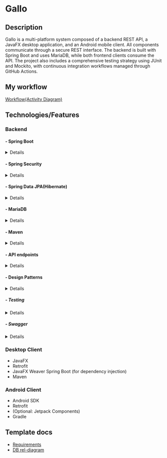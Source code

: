 # Gallo

## Description
Gallo is a multi-platform system composed of a backend REST API, a JavaFX desktop application, and an Android mobile client. All components communicate through a secure REST interface. The backend is built with Spring Boot and uses MariaDB, while both frontend clients consume the API. The project also includes a comprehensive testing strategy using JUnit and Mockito, with continuous integration workflows managed through GitHub Actions.

## My workflow
[Workflow(Activity Diagram)](https://drive.google.com/file/d/1L7UbmsDkHxn08zls8QkCsRoNf7n09437/view?usp=sharing)

## Technologies/Features
### Backend
#### - Spring Boot
<details>
<summary>Details</summary>

Main framework used to run API REST service, beans configuration and dependency management.

</details>

#### - Spring Security
<details>
<summary>Details</summary>

- **Filter chain:**
Matches permissions of authorities/roles provided by DB and functional requirements documents exposing/locking endpoint. Also used for filter and UserDetailsService usage.

- **JWT:**
JSON Web Token Authentication implementation with Spring Security dependency. Using filters to validate, attempt, fail and success authentication based on gallo DB account data retrieve with ADMIN/USER authorities.

- **Custom UserDetails:**
As by default UserDetails class contains only username usage, custom UserDetails implementation class added with email attribute matching DB account table giving User details context to the whole system.

- **Custom UserDetailsService:**
This service is used with the default UserDetails service loadUserByUsername override method replacing common UserDetails return object for previously described Custom UserDetails implementation.

</details>

#### - Spring Data JPA(Hibernate)
<details>
<summary>Details</summary>

- **Entities:**
Each table, field and constraint has been mapped respectively to Gallo MariaDB database.

- **Repositories:**
Provided repository layer between service and db creating queries derived by method name or personalized JPQL queries to avoid repetition and only "usage of defaults".

</details>

#### - MariaDB
<details>
<summary>Details</summary>

SQL creation and insert script for retrieve and store of Gallo workout app.

</details>

#### - Maven
<details>
<summary>Details</summary>

- **Directory paths:**
Defined to package ease of use for workflow on local Maven testing and GitHub Actions CI. 

</details>

#### - API endpoints
<details>
<summary>Details</summary>

- **Controller endpoint layer:**
Used for the only purpose of exposing business logic resolved data for HTTP requests. 

- **DTOs:**
Input and output requests on controller endpoints contains DTO usage to provide responsibilites separation on entities, JSON Mapper requests/responses properties configurations and personalized validation annotations.

- **Personalized annotations:**
Grants pre-constraint validation in order to throw respective exception avoiding DB/ORM exception variety. Annotations localized on controller methods, DTO cascading fields and cross-parameter class validation. 

- **Exception handler controller:**
Furnish whole platform with personalized exception handling custom message responses.

</details>

#### - Design Patterns
<details>
<summary>Details</summary>

- **Builder:**
Used for entities instance declaration on runtime and testing.

</details>

##### - Testing
<details>
<summary>Details</summary>

Tests implements JUnit, Mockito, AssertJ and H2 DE, intended to validate data/methods correct functionality integrity for local test and remote CI.

</details>

##### - Swagger 
<details>
<summary>Details</summary>

Swagger implemented to document Gallo backend platform.

</details>

### Desktop Client 
- JavaFX  
- Retrofit  
- JavaFX Weaver Spring Boot (for dependency injection)  
- Maven

### Android Client
- Android SDK  
- Retrofit  
- (Optional: Jetpack Components)  
- Gradle

## Template docs
- [Requirements](https://drive.google.com/file/d/1diq_zjKFh7muv0KoUWesED698ZbEQZOE/view?usp=sharing)
- [DB rel-diagram](https://drive.google.com/file/d/17Mow6Cy2x-wizXpR6F3c3Lj6hZUB44Gi/view?usp=sharing)


